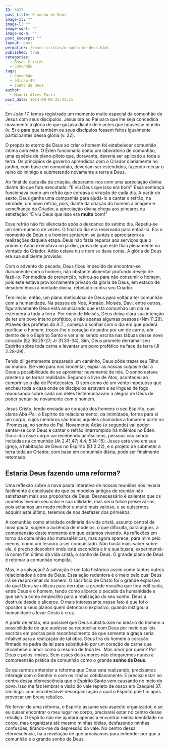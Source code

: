 ```yaml
---
ID: 3927
post_title: O sonho de Deus
image-xl: ""
image-l: ""
image-sq-l: ""
image-sq-m: ""
post_excerpt: ""
layout: post
permalink: /bases-cristas/o-sonho-de-deus.html
published: true
categories:
  - Bases Cristãs
  - Comunhão
tags:
  - Comunhão
  - edicao-49
  - sonho de Deus
author:
  - Moacir Alves Faria
post_date: 2014-09-09 22:41:41
---
```

Em João 17, temos registrado um momento muito especial da comunhão de Jesus com seus discípulos. Jesus ora ao Pai para que lhe seja concedida novamente a glória de que gozava diante dele antes que houvesse mundo (v. 5) e para que também os seus discípulos fossem feitos igualmente participantes dessa glória (v. 22).

O propósito eterno de Deus ao criar o homem foi estabelecer comunhão íntima com este. O Éden funcionaria como um laboratório de comunhão, uma espécie de plano-piloto que, doravante, deveria ser aplicado a toda a terra. Os princípios de governo aprendidos com o Criador diariamente no jardim, com base em comunhão, deveriam ser estendidos, fazendo recuar o reino do inimigo e submetendo novamente a terra a Deus.

Ao final de cada dia da criação, deparamo-nos com uma apreciação divina diante do que fora executado: “E viu Deus que isso era bom”. Essa sentença funcionava como um refrão que coroava a viração de cada dia. A partir do sexto, Deus ganha uma companhia para ajudá-lo a cantar o refrão; na verdade, um novo refrão, pois, diante da criação do homem à imagem e semelhança do Criador, a apreciação divina chega aos píncaros da satisfação: “E viu Deus que isso era <b>muito</b> bom!”

Esse refrão não foi silenciado após o descanso do sétimo dia. Repetiu-se um sem-número de vezes. O final do dia era reservado para entoá-lo. Era o momento de Deus e o homem sentarem-se juntos e apreciarem as realizações daquela etapa. Deus não fazia reparos aos serviços que o primeiro Adão executava no jardim, prova de que este fluía plenamente na vontade do Criador. Adão estava nu e nem se dava conta. A glória de Deus era sua suficiente provisão.

Com o advento do pecado, Deus ficou impedido de encontrar-se diariamente com o homem, não obstante alimentar profundo desejo de fazê-lo. Por medida de prevenção, retirou-se para não consumir o homem, pois este estava provisoriamente privado da glória de Deus, em estado de desobediência à vontade divina, rebelado contra seu Criador.

Tem início, então, um plano meticuloso de Deus para voltar a ter comunhão com a humanidade. Na pessoa de Noé, Abraão, Moisés, Davi, entre outros, figurativamente Deus está anunciando que esta comunhão um dia se estenderá a toda a terra. Por meio de Moisés, Deus deixa clara sua intenção de ter um povo inteiro profético, e não apenas algumas pessoas (Nm 11.29). Através dos profetas do A.T., começa a sonhar com o dia em que poderá purificar o homem, trocar-lhe o coração de pedra por um de carne, pôr dentro dele o Espírito Santo e ver a lei sendo escrita nas tábuas desse novo coração (Ez 36.25-27; Jr 31.33-34). Sim, Deus promete derramar seu Espírito sobre toda carne e levantar um povo profético na face da terra (Jl 2.28-29).

Tendo diligentemente preparado um caminho, Deus pôde trazer seu Filho ao mundo. Ele veio para nos inocentar, expiar as nossas culpas e dar a Deus a possibilidade de se aproximar novamente de nós. O sonho estava prestes a se tornar realidade. Segundo o livro de Atos, aconteceu ao cumprir-se o dia de Pentecostes. O som como de um vento impetuoso que encheu toda a casa onde os discípulos estavam e as línguas de fogo repousando sobre cada um deles testemunhavam a alegria de Deus de poder sentar-se novamente com o homem.

Jesus Cristo, tendo enviado ao coração dos homens o seu Espírito, que clama Aba-Pai, o Espírito do relacionamento, da intimidade, forma para si um corpo, cujos membros são todos aqueles chamados a tomarem parte na  Promessa, no sonho do Pai. Novamente Adão (o segundo) vai poder sentar-se com Deus e cantar o refrão interrompido há milênios no Éden. Dia-a-dia esse corpo vai recebendo acréscimos, pessoas vão sendo incluídas na comunhão (At 2.41,47; 4.4; 5.14-15). Jesus está vivo em sua igreja, a habitação de Deus no Espírito (Ef 2.22), e o projeto de submeter a terra toda ao Criador, com base em comunhão diária, pode ser finalmente retomado.
<h2>Estaria Deus fazendo uma reforma?</h2>
Uma reflexão sobre a nova pauta interativa de nossas reuniões nos levaria facilmente à conclusão de que os modelos antigos de reunião não satisfazem mais aos propósitos de Deus. Desnecessário é salientar que os modelos tiveram seu valor e sua utilidade, mas seria tolice preservá-los, pois achamos um modo melhor e muito mais valioso, e se quisermos adquirir este último, teremos de nos desfazer dos primeiros.

A comunhão como atividade ordinária da vida cristã, assunto central da nova pauta, sugere a ausência de modelos, o que dificulta, para alguns, a compreensão deste momento em que estamos vivendo. As reflexões em torno da comunhão são matusalênicas, mas agora aparece, para mim pelo menos, como um tesouro a ser conquistado. Não basta mais saber sobre ela, é preciso descobrir onde está escondida e ir a sua busca, experimentá-la como fim último da vida cristã, o sonho de Deus. O grande plano de Deus é retomar a comunhão rompida.

Mas, e a salvação? A salvação é um fato histórico assim como tantos outros relacionados à obra de Deus. Essa ação redentora é o meio pelo qual Deus irá se reaproximar do homem. O sacrifício de Cristo foi o grande explosivo do qual Deus se utilizou para derrubar a grande muralha que fora edificada, entre Deus e o homem, tendo como alicerce o pecado da humanidade e que servia como empecilho para a realização do seu sonho. Deus a destruiu desde o alicerce. O mais interessante nesse fato é que foi o opositor a seus planos quem detonou o explosivo, quando instigou a humanidade a levar Cristo à cruz.

A partir de então, era possível que Deus substituísse no ideário do homem a possibilidade de que pudesse se reconciliar com Deus por meio das leis escritas em pedras pelo reconhecimento de que somente a graça seria infalível para a realização de tal obra. Deus tira do homem o coração firmado na pedra da lei para substituí-lo por um coração de carne que reconhece o amor como o resumo de toda lei.  Mas amor por quem? Por Deus e pelos irmãos. Sem esses dois amores não chegaremos nunca à compreensão prática da comunhão como o grande <b>sonho de Deus</b>.

Se quisermos entender a reforma que Deus está realizando, precisamos interagir com o Senhor e com os irmãos cotidianamente. É preciso estar no centro dessa efervescência que o Espírito Santo vem causando no meio do povo. Isso me faz lembrar a visão do vale repleto de ossos em Ezequiel 37. Um lugar com incontestável desorganização à qual o Espírito põe fim após provocar um breve rebuliço.

No fervor de uma reforma, o Espírito assume seu aspecto organizador, e se eu quiser encontrar o meu lugar no corpo, precisarei estar no centro desse rebuliço. O Espírito não me ajudará apenas a encontrar minha identidade no corpo, mas organizará até mesmo minhas idéias, desfazendo minhas confusões, tirando-me da depressão do vale. No centro dessa efervescência, há a revelação de que precisamos para entender por que a comunhão é o grande sonho de Deus.
